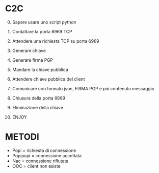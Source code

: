 # C2C

0. Sapere usare uno script python

1. Contattare la porta 6969 TCP
2. Attendere una richiesta TCP su porta 6969
3. Generare chiave
4. Generare firma PGP
5. Mandare la chiave pubblica
6. Attendere chiave pubblica del client
7. Comunicare con formato json, FIRMA PGP e poi contenuto messaggio
8. Chiusura della porta 6969
9. Eliminazione della chiave

10. ENJOY

# METODI

* Popi = richiesta di connessione
* Popipopi = connessione accettata
* Nac = connessione rifiutata
* OOC = client non esiste
